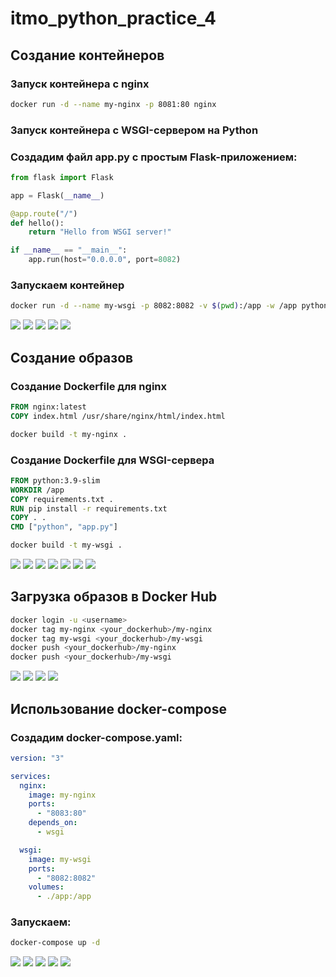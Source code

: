 # itmo_python_practice_4

## Создание контейнеров
### Запуск контейнера с nginx
```bash
docker run -d --name my-nginx -p 8081:80 nginx
```
### Запуск контейнера с WSGI-сервером на Python
### Создадим файл app.py с простым Flask-приложением:
```python
from flask import Flask

app = Flask(__name__)

@app.route("/")
def hello():
    return "Hello from WSGI server!"

if __name__ == "__main__":
    app.run(host="0.0.0.0", port=8082)
```
### Запускаем контейнер
```bash
docker run -d --name my-wsgi -p 8082:8082 -v $(pwd):/app -w /app python:3.9-slim python app.py
```
![](./img/1.png)
![](./img/2.png)
![](./img/3.png)
![](./img/4.png)
![](./img/5.png)

## Создание образов
### Создание Dockerfile для nginx
```Dockerfile
FROM nginx:latest
COPY index.html /usr/share/nginx/html/index.html
```
```bash
docker build -t my-nginx .
```
### Создание Dockerfile для WSGI-сервера
```Dockerfile
FROM python:3.9-slim
WORKDIR /app
COPY requirements.txt .
RUN pip install -r requirements.txt
COPY . .
CMD ["python", "app.py"]
```
```bash
docker build -t my-wsgi .
```
![](./img/6.png)
![](./img/7.png)
![](./img/8.png)
![](./img/9.png)
![](./img/10.png)
![](./img/11.png)
![](./img/12.png)

## Загрузка образов в Docker Hub
```bash
docker login -u <username>
docker tag my-nginx <your_dockerhub>/my-nginx
docker tag my-wsgi <your_dockerhub>/my-wsgi
docker push <your_dockerhub>/my-nginx
docker push <your_dockerhub>/my-wsgi
```
![](./img/13.png)
![](./img/14.png)
![](./img/15.png)
![](./img/16.png)

## Использование docker-compose
### Создадим docker-compose.yaml:
```yaml
version: "3"

services:
  nginx:
    image: my-nginx
    ports:
      - "8083:80"
    depends_on:
      - wsgi

  wsgi:
    image: my-wsgi
    ports:
      - "8082:8082"
    volumes:
      - ./app:/app
```
### Запускаем:
```bash
docker-compose up -d
```
![](./img/17.png)
![](./img/18.png)
![](./img/19.png)
![](./img/20.png)
![](./img/21.png)